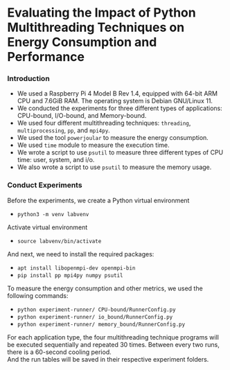 # Evaluating the Impact of Python Multithreading Techniques on Energy Consumption and Performance
### Introduction
- We used a Raspberry Pi 4 Model B Rev 1.4, equipped with 64-bit ARM CPU and 7.6GiB RAM. The operating system is Debian GNU/Linux 11.
- We conducted the experiments for three different types of applications: CPU-bound, I/O-bound, and Memory-bound.
- We used four different multithreading techniques: `threading`, `multiprocessing`, `pp`, and `mpi4py`.
- We used the tool `powerjoular` to measure the energy consumption.
- We used `time` module to measure the execution time.
- We wrote a script to use `psutil` to measure three different types of CPU time: user, system, and i/o.
- We also wrote a script to use `psutil` to measure the memory usage.

### Conduct Experiments
Before the experiments, we create a Python virtual environment
- `python3 -m venv labvenv`

Activate virtual environment
- `source labvenv/bin/activate`

And next, we need to install the required packages:
- `apt install libopenmpi-dev openmpi-bin`
- `pip install pp mpi4py numpy psutil`

To measure the energy consumption and other metrics, we used the following commands:
- `python experiment-runner/ CPU-bound/RunnerConfig.py`
- `python experiment-runner/ io_bound/RunnerConfig.py`
- `python experiment-runner/ memory_bound/RunnerConfig.py`

For each application type, the four multithreading technique programs will be executed sequentially and repeated 30 times. Between every two runs, there is a 60-second cooling period.  
And the run tables will be saved in their respective experiment folders.
